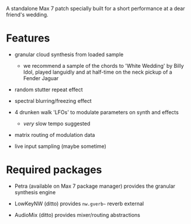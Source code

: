 A standalone Max 7 patch specially built for a short performance at a dear friend's wedding.

# Features

* granular cloud synthesis from loaded sample

  * we recommend a sample of the chords to 'White Wedding' by Billy Idol, played languidly and at half-time on the neck pickup of a Fender Jaguar

* random stutter repeat effect

* spectral blurring/freezing effect

* 4 drunken walk 'LFOs' to modulate parameters on synth and effects

  * *very* slow tempo suggested

* matrix routing of modulation data

* live input sampling (maybe sometime)

# Required packages

* Petra (available on Max 7 package manager) provides the granular synthesis engine

* LowKeyNW (ditto) provides ``nw.gverb~`` reverb external

* AudioMix (ditto) provides mixer/routing abstractions
